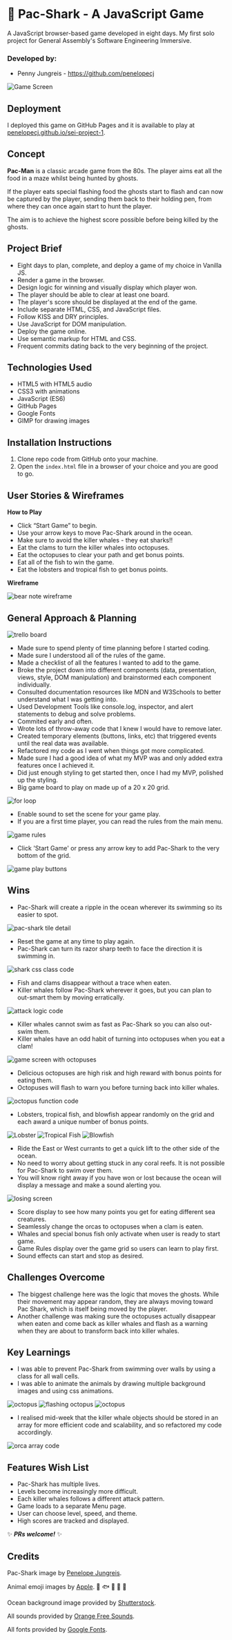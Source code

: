 # 🦈 Pac-Shark - A JavaScript Game

A JavaScript browser-based game developed in eight days. My first solo project for General Assembly's Software Engineering Immersive.
### Developed by:
* Penny Jungreis - https://github.com/penelopecj

![Game Screen](./images/Screenshot%202021-02-09%20at%2017.04.00.png)
## Deployment
I deployed this game on GitHub Pages and it is available to play at [penelopecj.github.io/sei-project-1](https://penelopecj.github.io/sei-project-1/).
## Concept
**Pac-Man** is a classic arcade game from the 80s. The player aims eat all the food in a maze whilst being hunted by ghosts.

If the player eats special flashing food the ghosts start to flash and can now be captured by the player, sending them back to their holding pen, from where they can once again start to hunt the player.

The aim is to achieve the highest score possible before being killed by the ghosts.
## Project Brief
* Eight days to plan, complete, and deploy a game of my choice in Vanilla JS. 
* Render a game in the browser.
* Design logic for winning and visually display which player won.
* The player should be able to clear at least one board.
* The player's score should be displayed at the end of the game.
* Include separate HTML, CSS, and JavaScript files.
* Follow KISS and DRY principles.
* Use JavaScript for DOM manipulation.
* Deploy the game online.
* Use semantic markup for HTML and CSS.
* Frequent commits dating back to the very beginning of the project.

## Technologies Used
* HTML5 with HTML5 audio
* CSS3 with animations
* JavaScript (ES6)
* GitHub Pages
* Google Fonts
* GIMP for drawing images

## Installation Instructions
1. Clone repo code from GitHub onto your machine.
2. Open the `index.html` file in a browser of your choice and you are good to go.

## User Stories & Wireframes
**How to Play**

* Click “Start Game” to begin.
* Use your arrow keys to move Pac-Shark around in the ocean.
* Make sure to avoid the killer whales - they eat sharks!!
* Eat the clams to turn the killer whales into octopuses.
* Eat the octopuses to clear your path and get bonus points.
* Eat all of the fish to win the game.
* Eat the lobsters and tropical fish to get bonus points.  

**Wireframe**

![bear note wireframe](./images/wireframe.png)
## General Approach & Planning

![trello board](./images/trello.png)

* Made sure to spend plenty of time planning before I started coding.
* Made sure I understood all of the rules of the game.
* Made a checklist of all the features I wanted to add to the game.
* Broke the project down into different components (data, presentation, views, style, DOM manipulation) and brainstormed each component individually.
* Consulted documentation resources like MDN and W3Schools to better understand what I was getting into.
* Used Development Tools like console.log, inspector, and alert statements to debug and solve problems.
* Commited early and often.
* Wrote lots of throw-away code that I knew I would have to remove later.
* Created temporary elements (buttons, links, etc) that triggered events until the real data was available.
* Refactored my code as I went when things got more complicated.
* Made sure I had a good idea of what my MVP was and only added extra features once I achieved it.
* Did just enough styling to get started then, once I had my MVP, polished up the styling.
* Big game board to play on made up of a 20 x 20 grid.

![for loop](./images/Screenshot%202021-02-09%20at%2017.43.39.png)

* Enable sound to set the scene for your game play.
* If you are a first time player, you can read the rules from the main menu.

![game rules](./images/Screenshot%202021-02-09%20at%2017.24.31.png)

* Click 'Start Game' or press any arrow key to add Pac-Shark to the very bottom of the grid.

![game play buttons](./images/Screenshot%202021-02-09%20at%2017.04.00%20copy.png)

## Wins
* Pac-Shark will create a ripple in the ocean wherever its swimming so its easier to spot.

![pac-shark tile detail](./images/Screenshot%202021-02-09%20at%2017.29.28.png)

* Reset the game at any time to play again.
* Pac-Shark can turn its razor sharp teeth to face the direction it is swimming in.

![shark css class code](./images/Screenshot%202021-02-09%20at%2017.31.03.png)

* Fish and clams disappear without a trace when eaten.
* Killer whales follow Pac-Shark wherever it goes, but you can plan to out-smart them by moving erratically.

![attack logic code](./images/Screenshot%202021-02-09%20at%2017.33.48.png)

* Killer whales cannot swim as fast as Pac-Shark so you can also out-swim them.
* Killer whales have an odd habit of turning into octopuses when you eat a clam!

![game screen with octopuses](./images/Screenshot%202021-02-09%20at%2017.06.00.png)

* Delicious octopuses are high risk and high reward with bonus points for eating them.
* Octopuses will flash to warn you before turning back into killer whales.

![octopus function code](./images/Screenshot%202021-02-09%20at%2017.35.30.png)

* Lobsters, tropical fish, and blowfish appear randomly on the grid and each award a unique number of bonus points.

![Lobster](./images/lobster.png)
![Tropical Fish](./images/tropical.png)
![Blowfish](./images/blowfish.png)

* Ride the East or West currants to get a quick lift to the other side of the ocean.
* No need to worry about getting stuck in any coral reefs. It is not possible for Pac-Shark to swim over them.
* You will know right away if you have won or lost because the ocean will display a message and make a sound alerting you.

![losing screen](./images/Screenshot%202021-02-09%20at%2017.04.27.png)

* Score display to see how many points you get for eating different sea creatures.
* Seamlessly change the orcas to octopuses when a clam is eaten.
* Whales and special bonus fish only activate when user is ready to start game.
* Game Rules display over the game grid so users can learn to play first.
* Sound effects can start and stop as desired.

## Challenges Overcome
* The biggest challenge here was the logic that moves the ghosts. While their movement may appear random, they are always moving toward Pac Shark, which is itself being moved by the player.
* Another challenge was making sure the octopuses actually disappear when eaten and come back as killer whales and flash as a warning when they are about to transform back into killer whales.

## Key Learnings
* I was able to prevent Pac-Shark from swimming over walls by using a class for all wall cells.
* I was able to animate the animals by drawing multiple background images and using css animations.

![octopus](./images/octopus.png)
![flashing octopus](./images/octopus-flash.png)
![octopus](./images/octopus-swag.png)

* I realised mid-week that the killer whale objects should be stored in an array for more efficient code and scalability, and so refactored my code accordingly.

![orca array code](./images/Screenshot%202021-02-09%20at%2017.41.33.png)

## Features Wish List
* Pac-Shark has multiple lives.
* Levels become increasingly more difficult.
* Each killer whales follows a different attack pattern.
* Game loads to a separate Menu page.
* User can choose level, speed, and theme.
* High scores are tracked and displayed.

✨ ***PRs welcome!*** ✨

## Credits
Pac-Shark image by [Penelope Jungreis](https://github.com/penelopecj).

Animal emoji images by [Apple](https://www.apple.com/). 🐙 🐟 🐡 🦞 🐠

Ocean background image provided by [Shutterstock](https://www.shutterstock.com/).

All sounds provided by [Orange Free Sounds](http://www.orangefreesounds.com/).

All fonts provided by [Google Fonts](https://fonts.google.com/).

